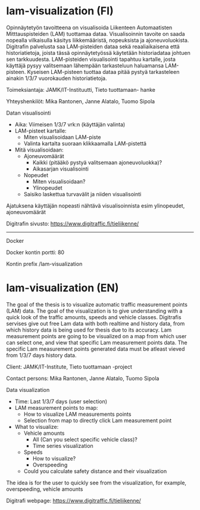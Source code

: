# lam-visualization (FI)

Opinnäytetyön tavoitteena on visualisoida Liikenteen Automaatisten Mitttauspisteiden (LAM) tuottamaa dataa. Visualisoinnin tavoite on saada nopealla vilkaisulla käsitys liikkemääristä, nopeuksista ja ajoneuvoluokista. Digitrafin palvelusta saa LAM-pisteiden dataa sekä reaaliaikaisena että historiatietoja, joista tässä opinnäytetyössä käytetään historiadataa johtuen sen tarkkuudesta. LAM-pisteiden visualisointi tapahtuu kartalle, josta käyttäjä pysyy valitsemaan lähempään tarkasteluun haluamansa LAM-pisteen. Kyseisen LAM-pisteen tuottaa dataa pitää pystyä tarkasteleen ainakin 1/3/7 vuorokauden historiatietoja. 

Toimeksiantaja: JAMK/IT-Instituutti, Tieto tuottamaan- hanke

Yhteyshenkilöt:
Mika Rantonen,
Janne Alatalo,
Tuomo Sipola

Datan visualisointi

- Aika: Viimeisen 1/3/7 vrk:n (käyttäjän valinta)
- LAM-pisteet kartalle:
    - Miten visualisoidaan LAM-piste
    - Valinta kartalta suoraan klikkaamalla LAM-pistettä
- Mitä visualisoidaan:
    - Ajoneuvomäärät
        - Kaikki (pitääkö pystyä valitsemaan ajoneuvoluokka)?
        - Aikasarjan visualisointi
    - Nopeudet
        - Miten visualisoidaan?
        - Ylinopeudet
    - Saisiko laskettua turvavälit ja niiden visualisointi 

Ajatuksena käyttäjän nopeasti nähtävä visualisoinnista esim ylinopeudet, ajoneuvomäärät

Digitrafin sivusto: https://www.digitraffic.fi/tieliikenne/

---

Docker

Docker kontin portti: 80

Kontin prefix /lam-visualization

# lam-visualization (EN)

The goal of the thesis is to visualize automatic traffic measurement points (LAM) data. The goal of the visualization is to give understanding with a quick look of the traffic amounts, speeds and vehicle classes. Digitrafis servises give out free Lam data with both realtime and history data, from which history data is being used for thesis due to its accuracy. Lam measurement points are going to be visualized on a map from which user can select one, and view that specific Lam measurement points data. The specific Lam measurement points generated data must be atleast vieved from 1/3/7 days history data.

Client: JAMK/IT-Institute, Tieto tuottamaan -project

Contact persons:
Mika Rantonen,
Janne Alatalo,
Tuomo Sipola

Data visualization

- Time: Last 1/3/7 days (user selection)
- LAM measurement points to map:
    - How to visualize LAM measurements points
    - Selection from map to directly click Lam measurement point
- What to visualize:
    - Vehicle amounts
        - All (Can you select specific vehicle class)?
        - Time series visualization
    - Speeds
        - How to visualize?
        - Overspeeding
    - Could you calculate safety distance and their visualization

The idea is for the user to quickly see from the visualization, for example, overspeeding, vehicle amounts

Digitrafi webpage: https://www.digitraffic.fi/tieliikenne/